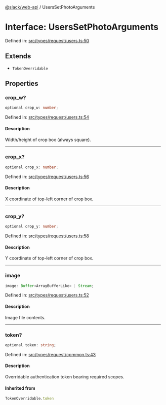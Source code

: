 [@slack/web-api](../index.md) / UsersSetPhotoArguments

# Interface: UsersSetPhotoArguments

Defined in: [src/types/request/users.ts:50](https://github.com/slackapi/node-slack-sdk/blob/main/packages/web-api/src/types/request/users.ts#L50)

## Extends

- `TokenOverridable`

## Properties

### crop\_w?

```ts
optional crop_w: number;
```

Defined in: [src/types/request/users.ts:54](https://github.com/slackapi/node-slack-sdk/blob/main/packages/web-api/src/types/request/users.ts#L54)

#### Description

Width/height of crop box (always square).

***

### crop\_x?

```ts
optional crop_x: number;
```

Defined in: [src/types/request/users.ts:56](https://github.com/slackapi/node-slack-sdk/blob/main/packages/web-api/src/types/request/users.ts#L56)

#### Description

X coordinate of top-left corner of crop box.

***

### crop\_y?

```ts
optional crop_y: number;
```

Defined in: [src/types/request/users.ts:58](https://github.com/slackapi/node-slack-sdk/blob/main/packages/web-api/src/types/request/users.ts#L58)

#### Description

Y coordinate of top-left corner of crop box.

***

### image

```ts
image: Buffer<ArrayBufferLike> | Stream;
```

Defined in: [src/types/request/users.ts:52](https://github.com/slackapi/node-slack-sdk/blob/main/packages/web-api/src/types/request/users.ts#L52)

#### Description

Image file contents.

***

### token?

```ts
optional token: string;
```

Defined in: [src/types/request/common.ts:43](https://github.com/slackapi/node-slack-sdk/blob/main/packages/web-api/src/types/request/common.ts#L43)

#### Description

Overridable authentication token bearing required scopes.

#### Inherited from

```ts
TokenOverridable.token
```
